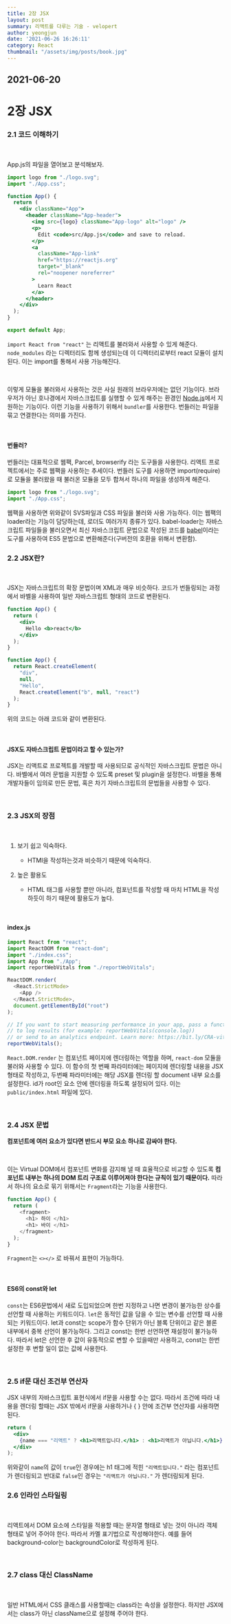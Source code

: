 ```yaml
---
title: 2장 JSX
layout: post
summary: 리액트를 다루는 기술 - velopert
author: yeongjun
date: '2021-06-26 16:26:11'
category: React
thumbnail: "/assets/img/posts/book.jpg"
---
```


## 2021-06-20

# 2장 JSX

### 2.1 코드 이해하기

<br>

App.js의 파일을 열어보고 분석해보자.

```jsx
import logo from "./logo.svg";
import "./App.css";

function App() {
  return (
    <div className="App">
      <header className="App-header">
        <img src={logo} className="App-logo" alt="logo" />
        <p>
          Edit <code>src/App.js</code> and save to reload.
        </p>
        <a
          className="App-link"
          href="https://reactjs.org"
          target="_blank"
          rel="noopener noreferrer"
        >
          Learn React
        </a>
      </header>
    </div>
  );
}

export default App;
```

`import React from "react"` 는 리액트를 불러와서 사용할 수 있게 해준다. `node_modules` 라는 디렉터리도 함께 생성되는데 이 디렉터리로부터 react 모듈이 설치된다. 이는 import를 통해서 사용 가능해진다.

<br/>

이렇게 모듈을 불러와서 사용하는 것은 사실 원래의 브라우저에는 없던 기능이다. 브라우저가 아닌 호나경에서 자바스크립트를 실행할 수 있게 해주는 환경인 [Node.js](https://nodejs.org/ko/)에서 지원하는 기능이다. 이런 기능을 사용하기 위해서 `bundler`를 사용한다. 번들러는 파일을 묶고 연결한다는 의미를 가진다.

<br/>

#### 번들러?

번들러는 대표적으로 웹팩, Parcel, browserify 라는 도구들을 사용한다. 리액트 프로젝트에서는 주로 웹팩을 사용하는 추세이다.
번들러 도구를 사용하면 import(require)로 모듈을 불러왔을 때 불러온 모듈을 모두 합쳐서 하나의 파일을 생성하게 해준다.

```js
import logo from "./logo.svg";
import "./App.css";
```

웹팩을 사용하면 위와같이 SVS파일과 CSS 파일을 불러와 사용 가능하다. 이는 웹팩의 loader라는 기능이 담당하는데, 로더도 여러가지 종류가 있다. babel-loader는 자바스크립트 파일들을 불러오면서 최신 자바스크립트 문법으로 작성된 코드를 [babel](https://babeljs.io/)이라는 도구를 사용하여 ES5 문법으로 변환해준다(구버전의 호환을 위해서 변환함).

### 2.2 JSX란?

<br/>

JSX는 자바스크립트의 확장 문법이며 XML과 매우 비슷하다. 코드가 번들링되는 과정에서 바벨을 사용하여 일반 자바스크립트 형태의 코드로 변환된다.

```jsx
function App() {
  return (
    <div>
      Hello <b>react</b>
    </div>
  );
}
```

```js
function App() {
  return React.createElement(
    "div",
    null,
    "Hello",
    React.createElement("b", null, "react")
  );
}
```

위의 코드는 아래 코드와 같이 변환된다.

<br>

#### JSX도 자바스크립트 문법이라고 할 수 있는가?

JSX는 리액트로 프로젝트를 개발할 때 사용되므로 공식적인 자바스크립트 문법은 아니다. 바벨에서 여러 문법을 지원할 수 있도록 preset 및 plugin을 설정한다. 바벨을 통해 개발자들이 임의로 만든 문법, 혹은 차기 자바스크립트의 문법들을 사용할 수 있다.

<br/>

### 2.3 JSX의 장점

<br/>

1.  보기 쉽고 익숙하다.

    - HTMl을 작성하는것과 비슷하기 때문에 익숙하다.

2.  높은 활용도

    - HTML 태그를 사용할 뿐만 아니라, 컴포넌트를 작성할 때 마치 HTML을 작성하듯이 하기 때문에 활용도가 높다.

<br>

#### index.js

```js
import React from "react";
import ReactDOM from "react-dom";
import "./index.css";
import App from "./App";
import reportWebVitals from "./reportWebVitals";

ReactDOM.render(
  <React.StrictMode>
    <App />
  </React.StrictMode>,
  document.getElementById("root")
);

// If you want to start measuring performance in your app, pass a function
// to log results (for example: reportWebVitals(console.log))
// or send to an analytics endpoint. Learn more: https://bit.ly/CRA-vitals
reportWebVitals();
```

`React.DOM.render` 는 컴포넌트 페이지에 렌더링하는 역할을 하며, `react-dom` 모듈을 불러와 사용할 수 있다. 이 함수의 첫 번째 파라미터에는 페이지에 렌더링할 내용을 JSX 형태로 작성하고, 두번째 파라미터에는 해당 JSX를 렌더링 할 document 내부 요소를 설정한다. id가 root인 요소 안에 렌더링을 하도록 설정되어 있다. 이는 `public/index.html` 파일에 있다.

<br/>

### 2.4 JSX 문법

**컴포넌트에 여러 요소가 있다면 반드시 부모 요소 하나로 감싸야 한다.**

<br/>

이는 Virtual DOM에서 컴포넌트 변화를 감지해 낼 때 효율적으로 비교할 수 있도록 **컴포넌트 내부는 하나의 DOM 트리 구조로 이루어져야 한다는 규칙이 있기 때문이다.** 따라서 하나의 요소로 묶기 위해서는 `Fragment`라는 기능을 사용한다.

```js
function App() {
  return (
    <fragment>
      <h1> 하이 </h1>
      <h1> 바이 </h1>
    </fragment>
  );
}
```

`Fragment`는 `<></>` 로 바꿔서 표현이 가능하다.

<br>

#### ES6의 const와 let

`const`는 ES6문법에서 새로 도입되었으며 한번 지정하고 나면 변경이 불가능한 상수를 선언할 때 사용하는 키워드이다. `let`은 동적인 값을 담을 수 있는 변수를 선언할 때 사용되는 키워드이다. let과 const는 scope가 함수 단위가 아닌 블록 단위이고 같은 블론 내부에서 중복 선언이 불가능하다. 그리고 const는 한번 선언하면 재설정이 불가능하다. 따라서 let은 선언한 후 값이 유동적으로 변할 수 있을때만 사용하고, const는 한번 설정한 후 변할 일이 없는 값에 사용한다.

<br/>

### 2.5 if문 대신 조건부 연산자

JSX 내부의 자바스크립트 표현식에서 if문을 사용할 수는 없다. 따라서 조건에 따라 내용을 렌더링 할때는 JSX 밖에서 if문을 사용하거나 { } 안에 조건부 연산자를 사용하면 된다.

```jsx
return (
  <div>
    {name === "리액트" ? <h1>리액트입니다.</h1> : <h1>리액트가 아닙니다.</h1>}
  </div>
);
```

위와같이 `name`의 값이 `true`인 경우에는 h1 태그에 적힌 `"리액트입니다."` 라는 컴포넌트가 렌더링되고 반대로 `false`인 경우는 `"리액트가 아닙니다."` 가 렌더링되게 된다.

### 2.6 인라인 스타일링

<br/>

리액트에서 DOM 요소에 스타일을 적용할 때는 문자열 형태로 넣는 것이 아니라 객체 형태로 넣어 주어야 한다. 따라서 카멜 표기법으로 작성해야한다. 예를 들어 background-color는 backgroundColor로 작성하게 된다.

<br/>

### 2.7 class 대신 ClassName

<br/>

일반 HTML에서 CSS 클래스를 사용할때는 class라는 속성을 설정한다. 하지만 JSX에서는 class가 아닌 className으로 설정해 주어야 한다.
